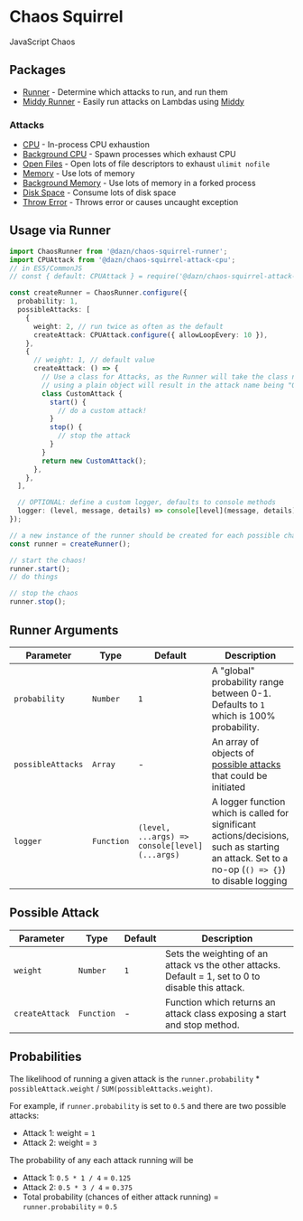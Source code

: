 # Chaos Squirrel

JavaScript Chaos

## Packages

- [Runner](./packages/runner) - Determine which attacks to run, and run them
- [Middy Runner](./packages/runner-middy) - Easily run attacks on Lambdas using [Middy](https://github.com/middyjs/middy)

### Attacks

- [CPU](./packages/attack-cpu) - In-process CPU exhaustion
- [Background CPU](./packages/attack-cpu-background) - Spawn processes which exhaust CPU
- [Open Files](./packages/attack-open-files) - Open lots of file descriptors to exhaust `ulimit nofile`
- [Memory](./packages/attack-memory) - Use lots of memory
- [Background Memory](./packages/attack-memory-background) - Use lots of memory in a forked process
- [Disk Space](./packages/attack-disk-space) - Consume lots of disk space
- [Throw Error](./packages/attack-throw-error) - Throws error or causes uncaught exception

## Usage via Runner

```ts
import ChaosRunner from '@dazn/chaos-squirrel-runner';
import CPUAttack from '@dazn/chaos-squirrel-attack-cpu';
// in ES5/CommonJS
// const { default: CPUAttack } = require('@dazn/chaos-squirrel-attack-cpu');

const createRunner = ChaosRunner.configure({
  probability: 1,
  possibleAttacks: [
    {
      weight: 2, // run twice as often as the default
      createAttack: CPUAttack.configure({ allowLoopEvery: 10 }),
    },
    {
      // weight: 1, // default value
      createAttack: () => {
        // Use a class for Attacks, as the Runner will take the class name as the attack name
        // using a plain object will result in the attack name being "Object"
        class CustomAttack {
          start() {
            // do a custom attack!
          }
          stop() {
            // stop the attack
          }
        }
        return new CustomAttack();
      },
    },
  ],

  // OPTIONAL: define a custom logger, defaults to console methods
  logger: (level, message, details) => console[level](message, details),
});

// a new instance of the runner should be created for each possible chaos run
const runner = createRunner();

// start the chaos!
runner.start();
// do things

// stop the chaos
runner.stop();
```

## Runner Arguments

| Parameter         | Type       | Default                                       | Description                                                                                                                                     |
| ----------------- | ---------- | --------------------------------------------- | ----------------------------------------------------------------------------------------------------------------------------------------------- |
| `probability`     | `Number`   | `1`                                           | A "global" probability range between 0-1. Defaults to `1` which is 100% probability.                                                            |
| `possibleAttacks` | `Array`    | -                                             | An array of objects of [possible attacks](#possible-attack) that could be initiated                                                             |
| `logger`          | `Function` | `(level, ...args) => console[level](...args)` | A logger function which is called for significant actions/decisions, such as starting an attack. Set to a no-op (`() => {}`) to disable logging |

## Possible Attack

| Parameter      | Type       | Default | Description                                                                                         |
| -------------- | ---------- | ------- | --------------------------------------------------------------------------------------------------- |
| `weight`       | `Number`   | `1`     | Sets the weighting of an attack vs the other attacks. Default = 1, set to 0 to disable this attack. |
| `createAttack` | `Function` | -       | Function which returns an attack class exposing a start and stop method.                            |

## Probabilities

The likelihood of running a given attack is the `runner.probability` \* `possibleAttack.weight` / `SUM(possibleAttacks.weight)`.

For example, if `runner.probability` is set to `0.5` and there are two possible attacks:

- Attack 1: weight = `1`
- Attack 2: weight = `3`

The probability of any each attack running will be

- Attack 1: `0.5 * 1 / 4` = `0.125`
- Attack 2: `0.5 * 3 / 4` = `0.375`
- Total probability (chances of either attack running) = `runner.probability` = `0.5`
